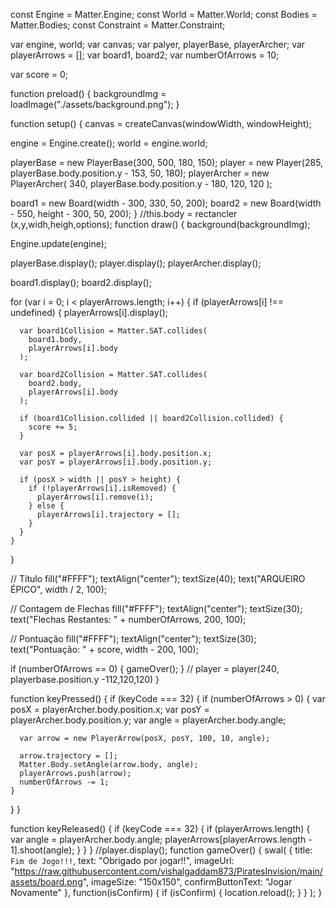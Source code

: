 

const Engine = Matter.Engine;
const World = Matter.World;
const Bodies = Matter.Bodies;
const Constraint = Matter.Constraint;

var engine, world;
var canvas;
var palyer, playerBase, playerArcher;
var playerArrows = [];
var board1, board2;
var numberOfArrows = 10;

var score = 0;

function preload() {
  backgroundImg = loadImage("./assets/background.png");
}

function setup() {
  canvas = createCanvas(windowWidth, windowHeight);

  engine = Engine.create();
  world = engine.world;

  playerBase = new PlayerBase(300, 500, 180, 150);
  player = new Player(285, playerBase.body.position.y - 153, 50, 180);
  playerArcher = new PlayerArcher(
    340,
    playerBase.body.position.y - 180,
    120,
    120
  );

  board1 = new Board(width - 300, 330, 50, 200);
  board2 = new Board(width - 550, height - 300, 50, 200);
}
//this.body = rectancler (x,y,widh,heigh,options); 
function draw() {
  background(backgroundImg);

  Engine.update(engine);

  playerBase.display();
  player.display();
  playerArcher.display();

  board1.display();
  board2.display();

  for (var i = 0; i < playerArrows.length; i++) {
    if (playerArrows[i] !== undefined) {
      playerArrows[i].display();

      var board1Collision = Matter.SAT.collides(
        board1.body,
        playerArrows[i].body
      );

      var board2Collision = Matter.SAT.collides(
        board2.body,
        playerArrows[i].body
      );

      if (board1Collision.collided || board2Collision.collided) {
        score += 5;
      }

      var posX = playerArrows[i].body.position.x;
      var posY = playerArrows[i].body.position.y;

      if (posX > width || posY > height) {
        if (!playerArrows[i].isRemoved) {
          playerArrows[i].remove(i);
        } else {
          playerArrows[i].trajectory = [];
        }
      }
    }
  }

  // Título
  fill("#FFFF");
  textAlign("center");
  textSize(40);
  text("ARQUEIRO ÉPICO", width / 2, 100);

  // Contagem de Flechas
  fill("#FFFF");
  textAlign("center");
  textSize(30);
  text("Flechas Restantes: " + numberOfArrows, 200, 100);
  
  // Pontuação
  fill("#FFFF");
  textAlign("center");
  textSize(30);
  text("Pontuação: " + score, width - 200, 100);

  if (numberOfArrows == 0) {
    gameOver();
  }
// player = player(240, playerbase.position.y -112,120,120)
}

function keyPressed() {
  if (keyCode === 32) {
    if (numberOfArrows > 0) {
      var posX = playerArcher.body.position.x;
      var posY = playerArcher.body.position.y;
      var angle = playerArcher.body.angle;

      var arrow = new PlayerArrow(posX, posY, 100, 10, angle);

      arrow.trajectory = [];
      Matter.Body.setAngle(arrow.body, angle);
      playerArrows.push(arrow);
      numberOfArrows -= 1;
    }
  }
}

function keyReleased() {
  if (keyCode === 32) {
    if (playerArrows.length) {
      var angle = playerArcher.body.angle;
      playerArrows[playerArrows.length - 1].shoot(angle);
    }
  }
}
//player.display();
function gameOver() {
  swal(
    {
      title: `Fim de Jogo!!!`,
      text: "Obrigado por jogar!!",
      imageUrl:
        "https://raw.githubusercontent.com/vishalgaddam873/PiratesInvision/main/assets/board.png",
      imageSize: "150x150",
      confirmButtonText: "Jogar Novamente"
    },
    function(isConfirm) {
      if (isConfirm) {
        location.reload();
      }
    }
  );
} 
